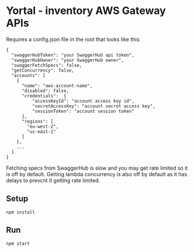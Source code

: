# Yortal - inventory AWS Gateway APIs
Requires a config.json file in the root that looks like this:
```
{
  "swaggerHubToken": "your SwaggerHub api token",
  "swaggerHubOwner": "your SwaggerHub owner",
  "swaggerFetchSpecs": false,
  "getConcurrency": false,
  "accounts": [
    {
      "name": "aws-account-name",
      "disabled": false,
      "credentials":  {
          "accessKeyId": "account access key id",
          "secretAccessKey": "account secret access key",
          "sessionToken": "account session token"
      },
      "regions": [
        "eu-west-2",
        "us-east-1"
      ]
    },
    ...
  ]
}
```

Fetching specs from SwaggerHub is slow and you may get rate limited so it is off by default.
Getting lambda concurrency is also off by default as it has delays to prevcnt it getting rate limited.

## Setup

```
npm install
```

## Run

```
npm start
```